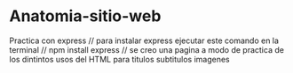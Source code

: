 # Anatomia-sitio-web
Practica con express // para instalar express ejecutar este comando en la terminal // npm install express // se creo una pagina a modo de practica de los dintintos usos del HTML para titulos subtitulos imagenes
